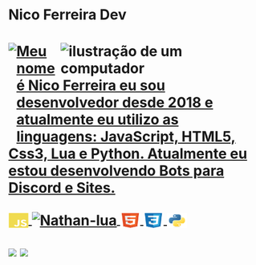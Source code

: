 
<h1>Nico Ferreira Dev<h1>
  <a href="https://github.com/NICKO472">
  <img align="left" height="180em" src="https://github-readme-stats.vercel.app/api?username=NICKO472&show_icons=true&theme=radical&include_all_commits=true&count_private=true"/>
    <img src="https://raw.githubusercontent.com/MicaelliMedeiros/micaellimedeiros/master/image/computer-illustration.png" alt="ilustração de um computador" min-width="400px" max-width="400px" width="400px" align="right">
  <p align="bottom">Meu nome é Nico Ferreira eu sou desenvolvedor desde 2018 e atualmente eu utilizo as linguagens: JavaScript, HTML5, Css3, Lua e Python.
Atualmente eu estou desenvolvendo Bots para Discord e Sites.</p>
  <img align="center" alt="Nathan-Js" height="30" width="40" src="https://raw.githubusercontent.com/devicons/devicon/master/icons/javascript/javascript-plain.svg">
  <img align="center" alt="Nathan-lua" height="30" width="40" src="https://cdn.jsdelivr.net/gh/devicons/devicon/icons/lua/lua-original.svg">
  <img align="center" alt="Nathan-HTML" height="30" width="40" src="https://raw.githubusercontent.com/devicons/devicon/master/icons/html5/html5-original.svg">
  <img align="center" alt="Nathan-CSS" height="30" width="40" src="https://raw.githubusercontent.com/devicons/devicon/master/icons/css3/css3-original.svg">
  <img align="center" alt="Nathan-Pythob" height="30" width="40" src="https://raw.githubusercontent.com/devicons/devicon/master/icons/python/python-original.svg">



  <a href = "mailto:nathanmtoki@gmail.com"><img src="https://img.shields.io/badge/-Gmail-%23333?style=for-the-badge&logo=gmail&logoColor=white" target="_blank"></a>
  <a href="https://www.linkedin.com/in/nathan-motoki" target="_blank"><img src="https://img.shields.io/badge/-LinkedIn-%230077B5?style=for-the-badge&logo=linkedin&logoColor=white" target="_blank"></a>

</h1>
